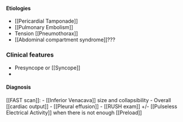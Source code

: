 #### Etiologies
- [[Pericardial Tamponade]] 
- [[Pulmonary Embolism]]
- Tension  [[Pneumothorax]]
- [[Abdominal compartment syndrome]]??? 
### Clinical features
- Presyncope or [[Syncope]]
- 
#### Diagnosis
[[FAST scan]]: 
	- [[Inferior Venacava]] size and collapsibility
	- Overall [[cardiac output]]
	- [[Pleural effusion]]
	- [[RUSH exam]] +/-
[[Pulseless Electrical Activity]] when there is not enough [[Preload]]
